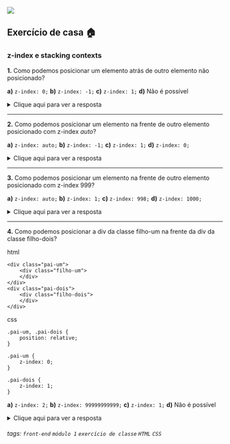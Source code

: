 ![](https://i.imgur.com/xG74tOh.png)

## Exercício de casa 🏠

### z-index e stacking contexts

**1.** Como podemos posicionar um elemento atrás de outro elemento não posicionado?

**a)** `z-index: 0;`
**b)** `z-index: -1;`
**c)** `z-index: 1;`
**d)** Não é possível

<details>
    <summary>Clique aqui para ver a resposta</summary>         Letra B - Pois a ordem é elementos com z-index negativo > elementos não posicionados > elementos posicionados com z-index auto > elementos posicionados com z-index maior ou igual a 1
</details>

---

**2.** Como podemos posicionar um elemento na frente de outro elemento posicionado com z-index *auto*?

**a)** `z-index: auto;`
**b)** `z-index: -1;`
**c)** `z-index: 1;`
**d)** `z-index: 0;`

<details>
    <summary>Clique aqui para ver a resposta</summary>         Letra C - Pois a ordem é elementos com z-index negativo > elementos não posicionados > elementos posicionados com z-index auto > elementos posicionados com z-index maior ou igual a 1
</details>

---

**3.** Como podemos posicionar um elemento na frente de outro elemento posicionado com z-index 999?

**a)** `z-index: auto;`
**b)** `z-index: 1;`
**c)** `z-index: 998;`
**d)** `z-index: 1000;`

<details>
    <summary>Clique aqui para ver a resposta</summary>         Letra C - Pois quanto maior o z-index do elemento, mais para frente ele estará
</details>

---

**4.** Como podemos posicionar a div da classe filho-um na frente da div da classe filho-dois?

html
```
<div class="pai-um">
    <div class="filho-um">
    </div>
</div>
<div class="pai-dois">
    <div class="filho-dois">
    </div>
</div>
```

css 
```
.pai-um, .pai-dois {
    position: relative;
}

.pai-um {
    z-index: 0;
}

.pai-dois {
    z-index: 1;
}
```

**a)** `z-index: 2;`
**b)** `z-index: 99999999999;`
**c)** `z-index: 1;`
**d)** Não é possível

<details>
    <summary>Clique aqui para ver a resposta</summary>         Letra D - Porque o .filho-um pertence a outro stacking context, que tem z-index menor do que o stacking context do .filho-dois
</details>

###### tags: `front-end` `módulo 1` `exercício de classe` `HTML` `CSS`